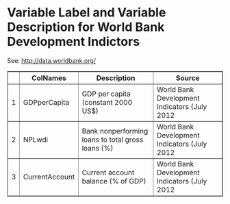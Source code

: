 # Variable Label and Variable Description for World Bank Development Indictors
 See: http://data.worldbank.org/ <!-- html table generated in R 2.15.2 by xtable 1.7-0 package -->
<!-- Wed Dec 19 17:35:45 2012 -->
<TABLE border=1>
<TR> <TH>  </TH> <TH> ColNames </TH> <TH> Description </TH> <TH> Source </TH>  </TR>
  <TR> <TD align="right"> 1 </TD> <TD> GDPperCapita </TD> <TD> GDP per capita (constant 2000 US$) </TD> <TD> World Bank Development Indicators (July 2012 </TD> </TR>
  <TR> <TD align="right"> 2 </TD> <TD> NPLwdi </TD> <TD> Bank nonperforming loans to total gross loans (%) </TD> <TD> World Bank Development Indicators (July 2012 </TD> </TR>
  <TR> <TD align="right"> 3 </TD> <TD> CurrentAccount </TD> <TD> Current account balance (% of GDP) </TD> <TD> World Bank Development Indicators (July 2012 </TD> </TR>
   </TABLE>
